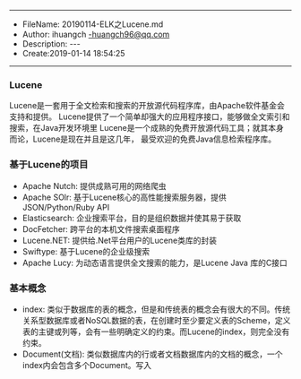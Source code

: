 ___
- FileName: 20190114-ELK之Lucene.md
- Author: ihuangch -huangch96@qq.com
- Description: ---
- Create:2019-01-14 18:54:25
___

### Lucene
Lucene是一套用于全文检索和搜索的开放源代码程序库，由Apache软件基金会支持和提供。
Lucene提供了一个简单却强大的应用程序接口，能够做全文索引和搜索，在Java开发环境里
Lucene是一个成熟的免费开放源代码工具；就其本身而论，Lucene是现在并且是这几年，
最受欢迎的免费Java信息检索程序库。

### 基于Lucene的项目
- Apache Nutch: 提供成熟可用的网络爬虫
- Apache SOlr: 基于Lucene核心的高性能搜索服务器，提供JSON/Python/Ruby API
- Elasticsearch: 企业搜索平台，目的是组织数据并使其易于获取
- DocFetcher: 跨平台的本机文件搜索桌面程序
- Lucene.NET: 提供给.Net平台用户的Lucene类库的封装
- Swiftype: 基于Lucene的企业级搜索
- Apache Lucy: 为动态语言提供全文搜索的能力，是Lucene Java 库的C接口


### 基本概念
- index: 类似于数据库的表的概念，但是和传统表的概念会有很大的不同。传统关系型数据库或者NoSQL数据的表，在创建时至少要定义表的Scheme，定义表的主键或列等，会有一些明确定义的约束。而Lucene的index，则完全没有约束。
- Document(文档): 类似数据库内的行或者文档数据库内的文档的概念，一个index内会包含多个Document。写入
